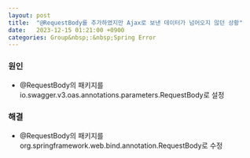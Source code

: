 ```yaml
---
layout: post
title:  "@RequestBody를 추가하였지만 Ajax로 보낸 데이터가 넘어오지 않던 상황"
date:   2023-12-15 01:21:00 +0900
categories: Group&nbsp;:&nbsp;Spring Error
---
```


### 원인

- @RequestBody의 패키지를 io.swagger.v3.oas.annotations.parameters.RequestBody로 설정
  
### 해결

- @RequestBody의 패키지를 org.springframework.web.bind.annotation.RequestBody로 수정